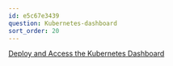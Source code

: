 ```yaml
---
id: e5c67e3439
question: Kubernetes-dashboard
sort_order: 20
---
```


[Deploy and Access the Kubernetes Dashboard](https://kubernetes.io/docs/tasks/access-application-cluster/web-ui-dashboard/)